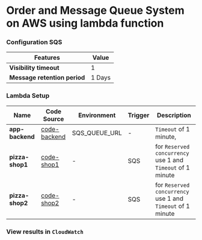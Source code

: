 #  Order and Message Queue System on AWS using lambda function

### Configuration SQS

| Features | Value |
|--|--|
| **Visibility timeout** | 1 |
| **Message retention period** | 1 Days |

### Lambda Setup

| Name | Code Source | Environment | Trigger | Description |
|--|--|--|--|--|
| **app-backend** | [code-backend] | SQS_QUEUE_URL | - | `Timeout` of 1 minute, |
| **pizza-shop1** | [code-shop1] | - | SQS | for `Reserved concurrency` use 1 and `Timeout` of 1 minute |
| **pizza-shop2** | [code-shop2] | - | SQS | for `Reserved concurrency` use 1 and `Timeout` of 1 minute |

### View results in `CloudWatch`

<!-- Link -->

[code-backend]: </service/lambda-app_backend.js>
[code-shop1]: </service/lambda-pizza_shop1.js>
[code-shop2]: </service/lambda-pizza_shop2.js>